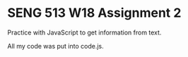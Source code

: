 # SENG 513 W18 Assignment 2
Practice with JavaScript to get information from text.

All my code was put into code.js.
